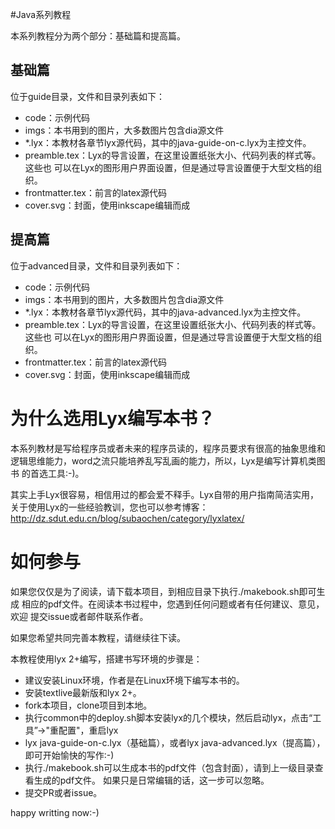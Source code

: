 #Java系列教程

本系列教程分为两个部分：基础篇和提高篇。

## 基础篇

位于guide目录，文件和目录列表如下：
* code：示例代码
* imgs：本书用到的图片，大多数图片包含dia源文件
* *.lyx：本教材各章节lyx源代码，其中的java-guide-on-c.lyx为主控文件。
* preamble.tex：Lyx的导言设置，在这里设置纸张大小、代码列表的样式等。这些也
可以在Lyx的图形用户界面设置，但是通过导言设置便于大型文档的组织。
* frontmatter.tex：前言的latex源代码
* cover.svg：封面，使用inkscape编辑而成

## 提高篇

位于advanced目录，文件和目录列表如下：
* code：示例代码
* imgs：本书用到的图片，大多数图片包含dia源文件
* *.lyx：本教材各章节lyx源代码，其中的java-advanced.lyx为主控文件。
* preamble.tex：Lyx的导言设置，在这里设置纸张大小、代码列表的样式等。这些也
可以在Lyx的图形用户界面设置，但是通过导言设置便于大型文档的组织。
* frontmatter.tex：前言的latex源代码
* cover.svg：封面，使用inkscape编辑而成

# 为什么选用Lyx编写本书？

本系列教材是写给程序员或者未来的程序员读的，程序员要求有很高的抽象思维和
逻辑思维能力，word之流只能培养乱写乱画的能力，所以，Lyx是编写计算机类图书
的首选工具:-)。

其实上手Lyx很容易，相信用过的都会爱不释手。Lyx自带的用户指南简洁实用，
关于使用Lyx的一些经验教训，您也可以参考博客：http://dz.sdut.edu.cn/blog/subaochen/category/lyxlatex/

# 如何参与

如果您仅仅是为了阅读，请下载本项目，到相应目录下执行./makebook.sh即可生成
相应的pdf文件。在阅读本书过程中，您遇到任何问题或者有任何建议、意见，欢迎
提交issue或者邮件联系作者。

如果您希望共同完善本教程，请继续往下读。

本教程使用lyx 2+编写，搭建书写环境的步骤是：
 * 建议安装Linux环境，作者是在Linux环境下编写本书的。
 * 安装textlive最新版和lyx 2+。
 * fork本项目，clone项目到本地。
 * 执行common中的deploy.sh脚本安装lyx的几个模块，然后启动lyx，点击“工具”->"重配置"，重启lyx
 * lyx java-guide-on-c.lyx（基础篇），或者lyx java-advanced.lyx（提高篇），
 即可开始愉快的写作:-)
 * 执行./makebook.sh可以生成本书的pdf文件（包含封面），请到上一级目录查看生成的pdf文件。
 如果只是日常编辑的话，这一步可以忽略。
 * 提交PR或者issue。

  happy writting now:-)
